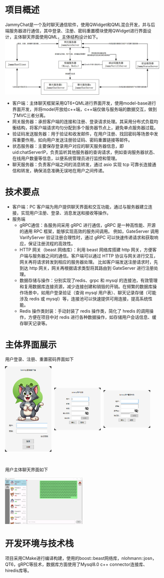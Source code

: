 ﻿# 项目概述
JammyChat是一个及时聊天通信软件，使用QWidget和QML混合开发，并与后端服务器进行通信，其中登录、注册、密码重置模块使用QWidget进行界面设计，主体聊天界面使用QML，主体结构设计如下。
![](./项目架构.jpg)
- 客户端：主体聊天框架采用QT6+QML进行界面开发，使用model-base进行界面开发，并将model开放给c++端，c++端仅做与服务端的数据交互，做到了MVC三者分离。
- 网关服务器：承担客户端的连接和注册、登录请求处理。其采用分布式负载均衡结构，将客户端请求均匀分配到多个服务器节点上，避免单点服务器过载。
- 验证码发送服务器：用于验证和收发邮件，在用户注册、找回密码等场景中发挥重要作用，如向用户发送注册验证码、密码重置链接等邮件。
- 状态服务器：主要保存登录用户对应的聊天服务器信息，即uid:chatServerIP，负责监听其他服务器的查询请求，例如查询服务器状态、在线用户数量等信息，以便系统管理员进行监控和管理。
- 聊天服务器：负责客户端之间的消息转发，通过 asio 实现 tcp 可靠长连接通信和转发，确保消息准确无误地在用户之间传递。


# 技术要点
- 客户端：PC 客户端为用户提供聊天界面和交互功能，通过与服务器建立连接，实现用户注册、登录、消息发送和接收等操作。
- 服务端
  - gRPC通信：各服务间采用 gRPC 进行通信，gRPC 是一种高性能、开源的通用 RPC 框架，能够实现高效的服务间调用。
  例如，GateServer 调用 VarifyServer 验证注册合理性时，通过 gRPC 可以快速传递请求和获取响应，保证注册流程的高效性。
  - HTTP 网关（beast 网络库）：利用 beast 网络库搭建 http 网关，方便客户端与服务器之间的通信。客户端可以通过 HTTP 协议与网关进行交互，网关再将请求转发到相应的服务器处理。
  比如客户端发送注册请求时，先到达 http 网关，网关再根据请求类型将其路由到 GateServer 进行注册处理。
  - 数据存储与操作：分别实现了redis、grpc 和 mysql 的连接池，有效管理和复用数据库连接资源，减少连接创建和销毁的开销。在频繁的数据库操作场景中，如用户登录验证（查询 mysql 用户表）、聊天记录存储（可能涉及 redis 或 mysql）等，连接池可以快速提供可用连接，提高系统性能。
  - Redis 操作类封装：手动封装了 redis 操作类，简化了 hredis 的调用操作，方便在项目中对 redis 进行各种数据操作，如存储用户会话信息、缓存聊天记录等。

# 主体界面展示
用户登录、注册、重置密码界面如下
<div style="display: flex; flex-direction: row; align-items: center;">
  <img src="./登录界面.png" alt="Your Image" style="width: 30%; height: 30%;margin-right: 10px;">
  <img src="./注册界面.png" alt="Your Image" style="width: 30%; height: 30%;margin-right: 10px;">
  <img src="./重置密码界面.png" alt="Your Image" style="width: 30%; height: 30%;margin-right: 10px;">
</div>

<br></br>
用户主体聊天界面如下
<br></br>
<img src="./主体界面.png" style="width: 50%; height: 50%;">

# 开发环境与技术栈
项目采用CMake进行编译构建，使用的boost::beast网络库，nlohmann::josn，QT6，gRPC等技术，数据库方面使用了Mysql8.0 c++ connector连接库、hiredis库等。
